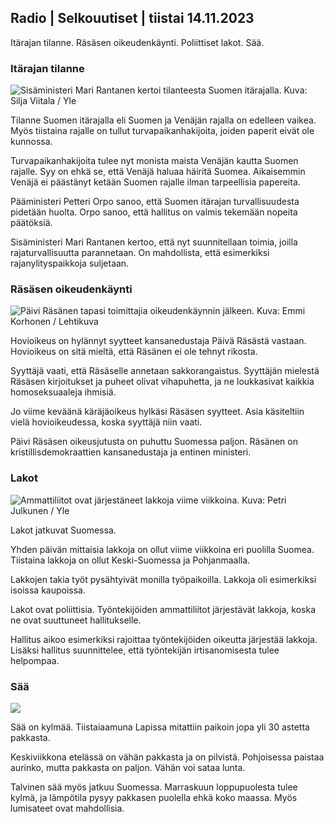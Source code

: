 Radio \| Selkouutiset \| tiistai 14.11.2023
-------------------------------------------

Itärajan tilanne. Räsäsen oikeudenkäynti. Poliittiset lakot. Sää.

### Itärajan tilanne

![Sisäministeri Mari Rantanen kertoi tilanteesta Suomen itärajalla. Kuva: Silja Viitala / Yle](https://images.cdn.yle.fi/image/upload/c_crop,h_2035,w_3619,x_0,y_102/ar_1.7777777777777777,c_fill,g_faces,h_675,w_1200/dpr_1.0/q_auto:eco/f_auto/fl_lossy/v1699539222/39-1186974652d2d84065b6)

Tilanne Suomen itärajalla eli Suomen ja Venäjän rajalla on edelleen vaikea. Myös tiistaina rajalle on tullut turvapaikanhakijoita, joiden paperit eivät ole kunnossa.

Turvapaikanhakijoita tulee nyt monista maista Venäjän kautta Suomen rajalle. Syy on ehkä se, että Venäjä haluaa häiritä Suomea. Aikaisemmin Venäjä ei päästänyt ketään Suomen rajalle ilman tarpeellisia papereita.

Pääministeri Petteri Orpo sanoo, että Suomen itärajan turvallisuudesta pidetään huolta. Orpo sanoo, että hallitus on valmis tekemään nopeita päätöksiä.

Sisäministeri Mari Rantanen kertoo, että nyt suunnitellaan toimia, joilla rajaturvallisuutta parannetaan. On mahdollista, että esimerkiksi rajanylityspaikkoja suljetaan.

### Räsäsen oikeudenkäynti

![Päivi Räsänen tapasi toimittajia oikeudenkäynnin jälkeen. Kuva: Emmi Korhonen / Lehtikuva](https://images.cdn.yle.fi/image/upload/c_crop,h_2874,w_5110,x_10,y_131/ar_1.7777777777777777,c_fill,g_faces,h_675,w_1200/dpr_1.0/q_auto:eco/f_auto/fl_lossy/v1699970382/39-1200146655334491cf27)

Hovioikeus on hylännyt syytteet kansanedustaja Päivä Räsästä vastaan. Hovioikeus on sitä mieltä, että Räsänen ei ole tehnyt rikosta.

Syyttäjä vaati, että Räsäselle annetaan sakkorangaistus. Syyttäjän mielestä Räsäsen kirjoitukset ja puheet olivat vihapuhetta, ja ne loukkasivat kaikkia homoseksuaaleja ihmisiä.

Jo viime keväänä käräjäoikeus hylkäsi Räsäsen syytteet. Asia käsiteltiin vielä hovioikeudessa, koska syyttäjä niin vaati.

Päivi Räsäsen oikeusjutusta on puhuttu Suomessa paljon. Räsänen on kristillisdemokraattien kansanedustaja ja entinen ministeri.

### Lakot

![Ammattiliitot ovat järjestäneet lakkoja viime viikkoina. Kuva: Petri Julkunen / Yle ](https://images.cdn.yle.fi/image/upload/c_crop,h_2268,w_4031,x_0,y_79/ar_1.7777777777777777,c_fill,g_faces,h_675,w_1200/dpr_1.0/q_auto:eco/f_auto/fl_lossy/v1699516057/39-1197941654c8e0786a42)

Lakot jatkuvat Suomessa.

Yhden päivän mittaisia lakkoja on ollut viime viikkoina eri puolilla Suomea. Tiistaina lakkoja on ollut Keski-Suomessa ja Pohjanmaalla.

Lakkojen takia työt pysähtyivät monilla työpaikoilla. Lakkoja oli esimerkiksi isoissa kaupoissa.

Lakot ovat poliittisia. Työntekijöiden ammattiliitot järjestävät lakkoja, koska ne ovat suuttuneet hallitukselle.

Hallitus aikoo esimerkiksi rajoittaa työntekijöiden oikeutta järjestää lakkoja. Lisäksi hallitus suunnittelee, että työntekijän irtisanomisesta tulee helpompaa.

### Sää

![](https://images.cdn.yle.fi/image/upload/c_crop,h_1080,w_1919,x_0,y_0/ar_1.7777777777777777,c_fill,g_faces,h_675,w_1200/dpr_1.0/q_auto:eco/f_auto/fl_lossy/v1699978341/39-120060665539c47bcdf6)

Sää on kylmää. Tiistaiaamuna Lapissa mitattiin paikoin jopa yli 30 astetta pakkasta.

Keskiviikkona etelässä on vähän pakkasta ja on pilvistä. Pohjoisessa paistaa aurinko, mutta pakkasta on paljon. Vähän voi sataa lunta.

Talvinen sää myös jatkuu Suomessa. Marraskuun loppupuolesta tulee kylmä, ja lämpötila pysyy pakkasen puolella ehkä koko maassa. Myös lumisateet ovat mahdollisia.
